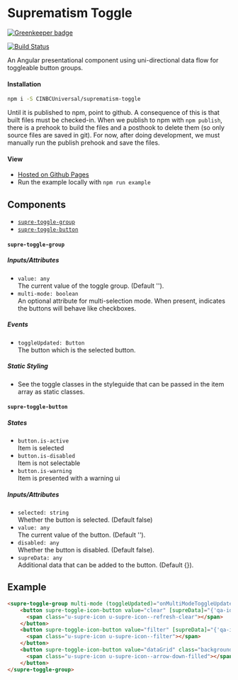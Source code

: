 # Suprematism Toggle

[![Greenkeeper badge](https://badges.greenkeeper.io/CINBCUniversal/suprematism-toggle.svg)](https://greenkeeper.io/)

[![Build Status][travis-badge]][travis-badge-url]

An Angular presentational component using uni-directional data flow for toggleable button groups.


#### Installation
```bash
npm i -S CINBCUniversal/suprematism-toggle
```
Until it is published to npm, point to github. A consequence of this is that
built files must be checked-in. When we publish to npm with `npm publish`,
there is a prehook to build the files and a posthook to delete them
(so only source files are saved in git). For now, after doing development,
we must manually run the publish prehook and save the files.


#### View
- [Hosted on Github Pages](https://cinbcuniversal.github.io/suprematism-toggle/)
- Run the example locally with `npm run example`


## Components
- [`supre-toggle-group`](#supre-toggle)
- [`supre-toggle-button`](#supre-toggle-button)

#### <a id="supre-toggle"></a> `supre-toggle-group`

##### Inputs/Attributes
- `value: any`<br>The current value of the toggle group. (Default '').
- `multi-mode: boolean`<br>An optional attribute for multi-selection mode. When present, indicates the buttons will behave like checkboxes.

##### Events
- `toggleUpdated: Button`<br>The button which is the selected button.

##### Static Styling
- See the toggle classes in the styleguide that can be passed in the item array as static classes.

#### <a id="supre-toggle-button"></a> `supre-toggle-button`

##### States
- `button.is-active`<br>Item is selected
- `button.is-disabled`<br>Item is not selectable
- `button.is-warning`<br>Item is presented with a warning ui

##### Inputs/Attributes
- `selected: string`<br>Whether the button is selected. (Default false)
- `value: any`<br>The current value of the button. (Default '').
- `disabled: any`<br>Whether the button is disabled. (Default false).
- `supreData: any`<br>Additional data that can be added to the button. (Default {}).

## Example
```html
<supre-toggle-group multi-mode (toggleUpdated)="onMultiModeToggleUpdate($event)">
    <button supre-toggle-icon-button value="clear" [supreData]="{'qa-id' : 'clear'}" [disabled]="disabled">
      <span class="u-supre-icon u-supre-icon--refresh-clear"></span>
    </button>
    <button supre-toggle-icon-button value="filter" [supreData]="{'qa-id' : 'filter'}" [disabled]="disabled">
      <span class="u-supre-icon u-supre-icon--filter"></span>
    </button>
    <button supre-toggle-icon-button value="dataGrid" class="background open-bottom" [supreData]="{'qa-id' : 'open'}" [disabled]="disabled">
      <span class="u-supre-icon u-supre-icon--arrow-down-filled"></span>
    </button>
</supre-toggle-group>
```

[travis-badge]: https://travis-ci.org/CINBCUniversal/suprematism-toggle.svg?branch=master
[travis-badge-url]: https://travis-ci.org/CINBCUniversal/suprematism-toggle
